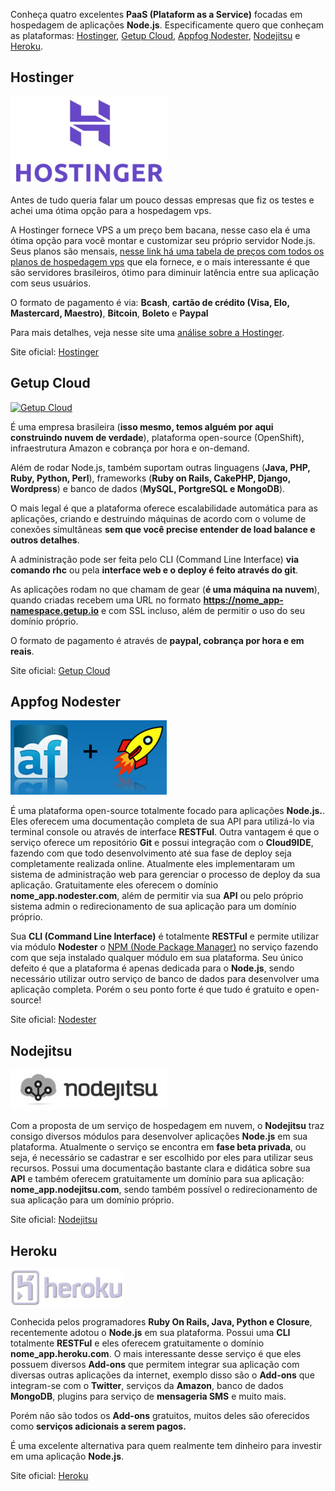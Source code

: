 Conheça quatro excelentes **PaaS (Plataform as a Service)** focadas em hospedagem de aplicações **Node.js**. Especificamente quero que conheçam as plataformas: [Hostinger](https://www.hostinger.com.br/servidor-vps?utm_source=referral&utm_medium=backlink&utm_campaign=tabeless_servidor), [Getup Cloud](http://getupcloud.com "Getup Cloud"), [Appfog Nodester](http://nodester.com "Appfog Nodester"), [Nodejitsu](http://nodejitsu.com "Nodejitsu") e [Heroku](http://www.heroku.com "Heroku").

## Hostinger

[![Hostinger](/images/hostinger-logo.jpg "Hostinger")](https://www.hostinger.com.br/servidor-vps?utm_source=referral&utm_medium=backlink&utm_campaign=tabeless_servidor "Hostinger") 

Antes de tudo queria falar um pouco dessas empresas que fiz os testes e achei uma ótima opção para a hospedagem vps. 

A Hostinger fornece VPS a um preço bem bacana, nesse caso ela é uma ótima opção para você montar e customizar seu próprio servidor Node.js. Seus planos são mensais, [nesse link há uma tabela de preços com todos os planos de hospedagem vps](https://www.hostinger.com.br/servidor-vps?utm_source=referral&utm_medium=backlink&utm_campaign=tabeless_servidor) que ela fornece, e o mais interessante é que são servidores brasileiros, ótimo para diminuir latência entre sua aplicação com seus usuários.

O formato de pagamento é via: **Bcash**, **cartão de crédito (Visa, Elo, Mastercard, Maestro)**, **Bitcoin**, **Boleto** e **Paypal**

Para mais detalhes, veja nesse site uma [análise sobre a Hostinger](https://www.melhorhospedagemdesites.com/provedor-de-hospedagem/hostinger).

Site oficial: [Hostinger](https://www.hostinger.com.br/servidor-vps?utm_source=referral&utm_medium=backlink&utm_campaign=tabeless_servidor "Hostinger")

## Getup Cloud

[![Getup Cloud](/images/getup-cloud.jpg "Getup Cloud")](http://getupcloud.com "Getup Cloud") 

É uma empresa brasileira (**isso mesmo, temos alguém por aqui construindo nuvem de verdade**), plataforma open-source (OpenShift), infraestrutura Amazon e cobrança por hora e on-demand.

Além de rodar Node.js, também suportam outras linguagens (**Java, PHP, Ruby, Python, Perl**), frameworks (**Ruby on Rails, CakePHP, Django, Wordpress**) e banco de dados (**MySQL, PortgreSQL e MongoDB**).

O mais legal é que a plataforma oferece escalabilidade automática para as aplicações, criando e destruindo máquinas de acordo com o volume de conexões simultâneas **sem que você precise entender de load balance e outros detalhes**.

A administração pode ser feita pelo CLI (Command Line Interface) **via comando rhc** ou pela **interface web e o deploy é feito através do git**.

As aplicações rodam no que chamam de gear (**é uma máquina na nuvem**), quando criadas recebem uma URL no formato **https://nome_app-namespace.getup.io** e com SSL incluso, além de permitir o uso do seu domínio próprio.

O formato de pagamento é através de **paypal, cobrança por hora e em reais**.

Site oficial: [Getup Cloud](http://getupcloud.com "Getup Cloud")

## Appfog Nodester

[![Appfog Nodester](/images/appfog-nodester.jpg "Appfog Nodester")](http://nodester.com "Appfog Nodester") 

É uma plataforma open-source totalmente focado para aplicações **Node.js.**. Eles oferecem uma documentação completa de sua API para utilizá-lo via terminal console ou através de interface **RESTFul**. Outra vantagem é que o serviço oferece um repositório **Git** e possui integração com o **Cloud9IDE**, fazendo com que todo desenvolvimento até sua fase de deploy seja completamente realizada online. Atualmente eles implementaram um sistema de administração web para gerenciar o processo de deploy da sua aplicação. Gratuitamente eles oferecem o domínio **nome_app.nodester.com**, além de permitir via sua **API** ou pelo próprio sistema admin o redirecionamento de sua aplicação para um domínio próprio.

Sua **CLI (Command Line Interface)** é totalmente **RESTFul** e permite utilizar via módulo **Nodester** o [NPM (Node Package Manager)](/npm-node-package-manager/ "NPM – Node Package Manager") no serviço fazendo com que seja instalado qualquer módulo em sua plataforma. Seu único defeito é que a plataforma é apenas dedicada para o **Node.js**, sendo necessário utilizar outro serviço de banco de dados para desenvolver uma aplicação completa. Porém o seu ponto forte é que tudo é gratuito e open-source!

Site oficial: [Nodester](http://nodester.com "Nodester")

## Nodejitsu

[![Nodejitsu](/images/nodejitsu.jpg "Nodejitsu")](http://nodejitsu.com "Nodejitsu") 

Com a proposta de um serviço de hospedagem em nuvem, o **Nodejitsu** traz consigo diversos módulos para desenvolver aplicações **Node.js** em sua plataforma. Atualmente o serviço se encontra em **fase beta privada**, ou seja, é necessário se cadastrar e ser escolhido por eles para utilizar seus recursos. Possui uma documentação bastante clara e didática sobre sua **API** e também oferecem gratuitamente um domínio para sua aplicação: **nome_app.nodejitsu.com**, sendo também possível o redirecionamento de sua aplicação para um domínio próprio.

Site oficial: [Nodejitsu](http://nodejitsu.com "Nodejitsu")

## Heroku

[![Heroku](/images/heroku.jpg "Heroku")](http://heroku.com "Heroku") 

Conhecida pelos programadores **Ruby On Rails, Java, Python e Closure**, recentemente adotou o **Node.js** em sua plataforma. Possui uma **CLI** totalmente **RESTFul** e eles oferecem gratuitamente o domínio **nome_app.heroku.com**. O mais interessante desse serviço é que eles possuem diversos **Add-ons** que permitem integrar sua aplicação com diversas outras aplicações da internet, exemplo disso são o **Add-ons** que integram-se com o **Twitter**, serviços da **Amazon**, banco de dados **MongoDB**, plugins para serviço de **mensageria SMS** e muito mais.

Porém não são todos os **Add-ons** gratuitos, muitos deles são oferecidos como **serviços adicionais a serem pagos.**

É uma excelente alternativa para quem realmente tem dinheiro para investir em uma aplicação **Node.js**.

Site oficial: [Heroku](http://www.heroku.com "Heroku")